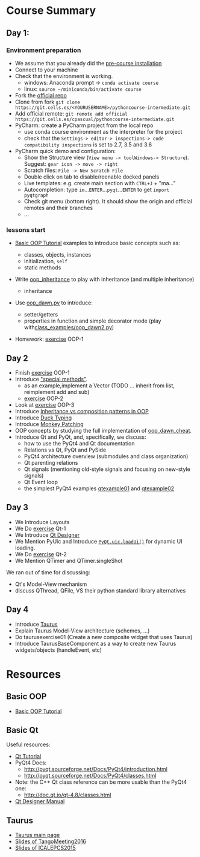 # Course Summary


## Day 1:

### Environment preparation
- We assume that you already did the [pre-course installation](https://git.cells.es/cpascual/pythoncourse-intro/blob/master/pre-course.md)
- Connect to your machine
- Check that the environment is working.
  - windows: Anaconda prompt -> `conda activate course`
  - linux: `source ~/miniconda/bin/activate course`
- Fork the [official repo](https://git.cells.es/<YOURUSERNAME>/pythoncourse-intermediate)
- Clone from fork  `git clone https://git.cells.es/<YOURUSERNAME>/pythoncourse-intermediate.git`
- Add official remote: `git remote add official https://git.cells.es/cpascual/pythoncourse-intermediate.git`
- PyCharm: create a PyCharm project from the local repo
  - use conda course environment as the interpreter for the project
  - check that the `Settings-> editor-> inspections-> code compatibility inspections` is set to 2.7, 3.5 and 3.6
- PyCharm quick demo and configuration:
  - Show the Structure view (`View menu -> toolWindows-> Structure`). Suggest: `gear icon -> move -> right`
  - Scratch files: `File -> New Scratch File`
  - Double click on tab to disable/reenable docked panels
  - Live templates: e.g. create main section with `CTRL+J` + "ma..." 
  - Autocompletion: type `im`...`ENTER`...`pyqt`...`ENTER` to get `import pyqtgraph`
  - Check git menu (bottom right). It should show the origin and official 
    remotes and their branches
  - ...

### lessons start
- [Basic OOP Tutorial] examples to introduce basic concepts such as:
  - classes, objects, instances
  - initialization, `self`
  - static methods
- Write [oop_inheritance](class_examples/oop_inheritance.py) to play with inheritance (and multiple inheritance)
  - inheritance

- Use [oop_dawn.py](oop_dawn.py) to introduce:
  - setter/getters 
  - properties in function and simple decorator mode (play with[class_examples/oop_dawn2.py](class_examples/oop_dawn2.py))

- Homework: [exercise](/exercises/) OOP-1

## Day 2

- Finish [exercise](/exercises) OOP-1
- Introduce ["special methods"](https://docs.python.org/2/reference/datamodel.html#special-method-names). 
  - as an example,implement a Vector (TODO ... inherit from list, reimplement add and sub)
  - [exercise](/exercises) OOP-2
- Look at [exercise](/exercises) OOP-3
- Introduce [Inheritance vs composition patterns in OOP](https://en.wikipedia.org/wiki/Composition_over_inheritance)
- Introduce [Duck Typing](https://en.wikipedia.org/wiki/Duck_typing#In_Python)
- Introduce [Monkey Patching](http://stackoverflow.com/a/5626250) 
- OOP concepts by studying the full implementation of [oop_dawn_cheat](/exercises/cheat/oop_dawn_cheat.py).
- Introduce Qt and PyQt, and, specifically, we discuss:
  - how to use the PyQt4 and Qt documentation
  - Relations vs Qt, PyQt and PySide
  - PyQt4 architecture overview (submodules and class organization)
  - Qt parenting relations
  - Qt signals (mentioning old-style signals and focusing on new-style signals)
  - Qt Event loop
  - the simplest PyQt4 examples [qtexample01](qtexample01.py) and [qtexample02](qtexample02.py)

## Day 3

- We Introduce Layouts
- We Do [exercise](/exercises) Qt-1
- We Introduce [Qt Designer](http://doc.qt.io/qt-4.8/designer-manual.html) 
- We Mention PyUic and Introduce [`PyQt.uic.loadUi()`](http://pyqt.sourceforge.net/Docs/PyQt4/designer.html#the-uic-module) for dynamic UI loading.
- We Do [exercise](/exercises) Qt-2
- We Mention QTimer and QTimer.singleShot

We ran out of time for discussing:
  - Qt's Model-View mechanism
  - discuss QThread, QFile, VS their python standard library alternatives

## Day 4

- Introduce [Taurus](https://www.taurus-scada.org)
- Explain Taurus Model-View architecture (schemes, ...)
- Do taurusexercise01 (Create a new composite widget that uses Taurus)
- Introduce TaurusBaseComponent as a way to create new Taurus widgets/objects (handleEvent, etc)


# Resources

## Basic OOP

- [Basic OOP Tutorial]

## Basic Qt

Useful resources:

- [Qt Tutorial](http://zetcode.com/gui/pyqt4/)
- PyQt4 Docs:
  - http://pyqt.sourceforge.net/Docs/PyQt4/introduction.html
  - http://pyqt.sourceforge.net/Docs/PyQt4/classes.html
- Note: the C++ Qt class reference can be more usable than the PyQt4 one:
  - http://doc.qt.io/qt-4.8/classes.html
- [Qt Designer Manual](http://doc.qt.io/qt-4.8/designer-manual.html) 

## Taurus

- [Taurus main page](https://www.taurus-scada.org)
- [Slides of TangoMeeting2016](TaurusStatus-TangoMeeting201606-v7.pdf)
- [Slides of ICALEPCS2015](THHC3O03_talk.pdf)

[Basic OOP Tutorial]: https://jeffknupp.com/blog/2014/06/18/improve-your-python-python-classes-and-object-oriented-programming/

